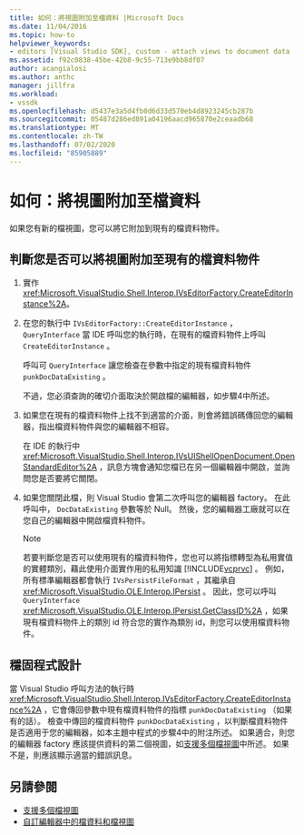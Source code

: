 ```yaml
---
title: 如何：將視圖附加至檔資料 |Microsoft Docs
ms.date: 11/04/2016
ms.topic: how-to
helpviewer_keywords:
- editors [Visual Studio SDK], custom - attach views to document data
ms.assetid: f92c0838-45be-42b8-9c55-713e9bb8df07
author: acangialosi
ms.author: anthc
manager: jillfra
ms.workload:
- vssdk
ms.openlocfilehash: d5437e3a5d4fb0d6d33d570eb4d8923245cb287b
ms.sourcegitcommit: 05487d286ed891a04196aacd965870e2ceaadb68
ms.translationtype: MT
ms.contentlocale: zh-TW
ms.lasthandoff: 07/02/2020
ms.locfileid: "85905889"
---
```

# <a name="how-to-attach-views-to-document-data"></a>如何：將視圖附加至檔資料
如果您有新的檔視圖，您可以將它附加到現有的檔資料物件。

## <a name="to-determine-if-you-can-attach-a-view-to-an-existing-document-data-object"></a>判斷您是否可以將視圖附加至現有的檔資料物件

1. 實作 <xref:Microsoft.VisualStudio.Shell.Interop.IVsEditorFactory.CreateEditorInstance%2A>。

2. 在您的執行中 `IVsEditorFactory::CreateEditorInstance` ， `QueryInterface` 當 IDE 呼叫您的執行時，在現有的檔資料物件上呼叫 `CreateEditorInstance` 。

    呼叫可 `QueryInterface` 讓您檢查在參數中指定的現有檔資料物件 `punkDocDataExisting` 。

    不過，您必須查詢的確切介面取決於開啟檔的編輯器，如步驟4中所述。

3. 如果您在現有的檔資料物件上找不到適當的介面，則會將錯誤碼傳回您的編輯器，指出檔資料物件與您的編輯器不相容。

    在 IDE 的執行中 <xref:Microsoft.VisualStudio.Shell.Interop.IVsUIShellOpenDocument.OpenStandardEditor%2A> ，訊息方塊會通知您檔已在另一個編輯器中開啟，並詢問您是否要將它關閉。

4. 如果您關閉此檔，則 Visual Studio 會第二次呼叫您的編輯器 factory。 在此呼叫中， `DocDataExisting` 參數等於 Null。 然後，您的編輯器工廠就可以在您自己的編輯器中開啟檔資料物件。

   > [!NOTE]
   > 若要判斷您是否可以使用現有的檔資料物件，您也可以將指標轉型為私用實值的實體類別，藉此使用介面實作用的私用知識 [!INCLUDE[vcprvc](../code-quality/includes/vcprvc_md.md)] 。 例如，所有標準編輯器都會執行 `IVsPersistFileFormat` ，其繼承自 <xref:Microsoft.VisualStudio.OLE.Interop.IPersist> 。 因此，您可以呼叫 `QueryInterface` <xref:Microsoft.VisualStudio.OLE.Interop.IPersist.GetClassID%2A> ，如果現有檔資料物件上的類別 id 符合您的實作為類別 id，則您可以使用檔資料物件。

## <a name="robust-programming"></a>穩固程式設計
 當 Visual Studio 呼叫方法的執行時 <xref:Microsoft.VisualStudio.Shell.Interop.IVsEditorFactory.CreateEditorInstance%2A> ，它會傳回參數中現有檔資料物件的指標 `punkDocDataExisting` （如果有的話）。 檢查中傳回的檔資料物件 `punkDocDataExisting` ，以判斷檔資料物件是否適用于您的編輯器，如本主題中程式的步驟4中的附注所述。 如果適合，則您的編輯器 factory 應該提供資料的第二個視圖，如[支援多個檔視圖](../extensibility/supporting-multiple-document-views.md)中所述。 如果不是，則應該顯示適當的錯誤訊息。

## <a name="see-also"></a>另請參閱
- [支援多個檔視圖](../extensibility/supporting-multiple-document-views.md)
- [自訂編輯器中的檔資料和檔視圖](../extensibility/document-data-and-document-view-in-custom-editors.md)
